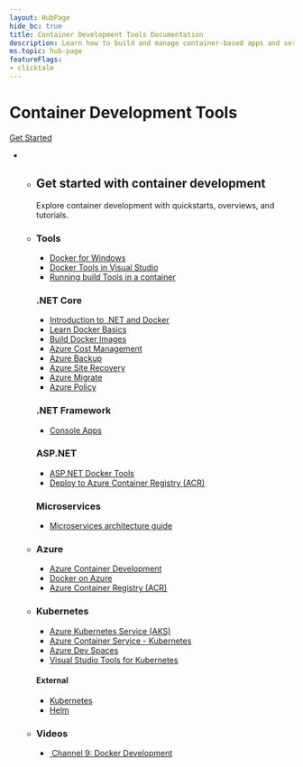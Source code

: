 ```yaml
---
layout: HubPage
hide_bc: true
title: Container Development Tools Documentation
description: Learn how to build and manage container-based apps and services. Get documentation, example code, tutorials, and more.
ms.topic: hub-page
featureFlags:
- clicktale
---
```

<div id="main" class="v2">
    <div class="container">
        <h1 class="visually-hidden">Container Development Tools</h1>
        <a href="#get-started">Get Started</a>
        <ul id="get-started">
            <li>
                <ul id="get-started1" class="cardsL">
                    <li>
                        <div class="container intro">
                            <h2 class="likeAnH1">Get started with container development</h2>
                            <p>Explore container development with quickstarts, overviews, and tutorials.</p>
                        </div>
                    </li>
                    <li>
                        <div class="cardSize">
                            <div class="cardPadding">
                                <div class="card">
                                    <div class="cardText">
                                        <h3>Tools</h3>
                                        <ul class="noBullet">
                                            <li><a class="barLink" href="http://wwww.docker.com/docker-windows">Docker for Windows</a></li>
                                            <li><a class="barLink" href="">Docker Tools in Visual Studio</a></li>
                                            <li><a class="barLink" href="/visualstudio/install/build-tools-container">Running build Tools in a container</a></li>
                                        </ul>
                                    </div>
                                </div>
                            </div>
                        </div>
                        <div class="cardSize">
                            <div class="cardPadding">
                                <div class="card">
                                    <div class="cardText">
                                        <h3>.NET Core</h3>
                                        <ul class="noBullet">
                                            <li><a class="barLink" href="/dotnet/core/docker/intro-net-docker">Introduction to .NET and Docker</a></li>
                                            <li><a class="barLink" href="/dotnet/core/docker/docker-basics-dotnet-core">Learn Docker Basics</a></li>
                                            <li><a class="barLink" href="/dotnet/core/docker/building-net-docker-images">Build Docker Images</a></li>
                                            <li><a class="barLink" href="/azure/cost-management/">Azure Cost Management</a></li>
                                            <li><a class="barLink" href="/azure/backup/">Azure Backup</a></li>
                                            <li><a class="barLink" href="/azure/site-recovery/">Azure Site Recovery</a></li>
                                            <li><a class="barLink" href="/azure/migrate/">Azure Migrate</a></li>
                                            <li><a class="barLink" href="/azure/azure-policy/">Azure Policy</a></li>
                                        </ul>
                                    </div>
                                </div>
                            </div>
                        </div>
                        <div class="cardSize">
                            <div class="cardPadding">
                                <div class="card">
                                    <div class="cardText">
                                        <h3>.NET Framework</h3>
                                        <ul class="noBullet">
                                            <li><a class="barLink" href="/dotnet/framework/docker/console">Console Apps</a></li>
                                        </ul>
                                    </div>
                                </div>
                            </div>
                        </div>
                        <div class="cardSize">
                            <div class="cardPadding">
                                <div class="card">
                                    <div class="cardText">
                                        <h3>ASP.NET</h3>
                                        <ul class="noBullet">
                                            <li><a class="barLink" href="/aspnet/core/host-and-deploy/docker/visual-studio-tools-for-docker?view=aspnetcore-2.1">ASP.NET Docker Tools</a></li>
                                            <li><a class="barLink" href="/azure/vs-azure-tools-docker-hosting-web-apps-in-docker">Deploy to Azure Container Registry (ACR)</a></li>
                                        </ul>
                                    </div>
                                </div>
                            </div>
                        </div>
                        <div class="cardSize">
                            <div class="cardPadding">
                                <div class="card">
                                    <div class="cardText">
                                        <h3>Microservices</h3>
                                        <ul class="noBullet">
                                            <li><a class="barLink" href="/dotnet/standard/containerized-lifecycle-architecture/">Microservices architecture guide</a></li>
                                        </ul>
                                    </div>
                                </div>
                            </div>
                        </div>
                    </li>
                    <li>
                        <div class="cardSize">
                            <div class="cardPadding">
                                <div class="card">
                                    <div class="cardText">
                                        <h3>Azure</h3>
                                        <ul class="noBullet">
                                            <li><a class="barLink" href="/azure/containers/">Azure Container Development</a></li>
                                            <li><a class="barLink" href="/azure/docker/">Docker on Azure</a></li>
                                            <li><a class="barLink" href="/azure/container-registry/">Azure Container Registry (ACR)</a></li>
                                        </ul>
                                    </div>
                                </div>
                            </div>
                        </div>
                    </li>
                    <li>
                        <div class="cardSize">
                            <div class="cardPadding">
                                <div class="card">
                                    <div class="cardText">
                                        <h3>Kubernetes</h3>
                                        <ul class="noBullet">
                                            <li><a class="barLink" href="/azure/aks/">Azure Kubernetes Service (AKS)</a></li>
                                            <li><a class="barLink" href="/azure/container-service/kubernetes">Azure Container Service - Kubernetes</a></li>
                                            <li><a class="barLink" href="/azure/dev-spaces/">Azure Dev Spaces</a></li>
                                            <li><a class="barLink" href="/visualstudio/kubernetes/">Visual Studio Tools for Kubernetes</a></li>
                                        </ul>
                                        <h4>External</h4>
                                        <ul class="noBullet">
                                            <li><a class="barLink" href="https://kubernetes.io">Kubernetes</a></li>
                                            <li><a class="barLink" href="https://helm.sh">Helm</a></li>
                                        </ul>
                                    </div>
                                </div>
                            </div>
                        </div>
                    </li>
                    <li>
                        <div class="cardSize">
                            <div class="cardPadding">
                                <div class="card">
                                    <div class="cardText">
                                        <h3>Videos</h3>
                                        <ul class="noBullet">
                                            <li>
                                                <a class="barLink" href="https://channel9.msdn.com/Events/Visual-Studio/Visual-Studio-2017-Launch/T111">
                                                    <img src="media/index/i_video.svg" alt="">
                                                    Channel 9: Docker Development
                                                </a>
                                            </li>
                                        </ul>
                                    </div>
                                </div>
                            </div>
                        </div>
                    </li>
                </ul>
            </li>
        </ul>
    </div>
</div>
